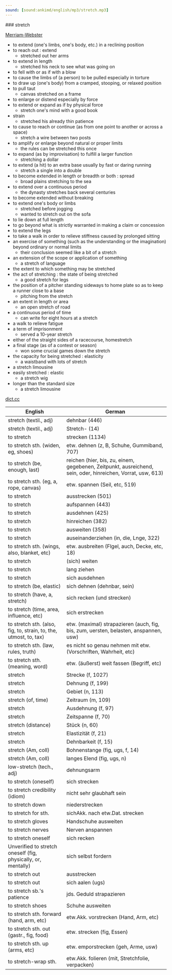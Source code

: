 ```yaml
---
sound: [sound:ankimd/english/mp3/stretch.mp3]
---
```


\### stretch

[Merriam-Webster](https://www.merriam-webster.com/dictionary/stretch)

- to extend (one's limbs, one's body, etc.) in a reclining position
- to reach out : extend
    - stretched out her arms
- to extend in length
    - stretched his neck to see what was going on
- to fell with or as if with a blow
- to cause the limbs of (a person) to be pulled especially in torture
- to draw up (one's body) from a cramped, stooping, or relaxed position
- to pull taut
    - canvas stretched on a frame
- to enlarge or distend especially by force
- to extend or expand as if by physical force
    - stretch one's mind with a good book
- strain
    - stretched his already thin patience
- to cause to reach or continue (as from one point to another or across a space)
    - stretch a wire between two posts
- to amplify or enlarge beyond natural or proper limits
    - the rules can be stretched this once
- to expand (as by improvisation) to fulfill a larger function
    - stretching a dollar
- to extend (a hit) to an extra base usually by fast or daring running
    - stretch a single into a double
- to become extended in length or breadth or both : spread
    - broad plains stretching to the sea
- to extend over a continuous period
    - the dynasty stretches back several centuries
- to become extended without breaking
- to extend one's body or limbs
    - stretched before jogging
    - wanted to stretch out on the sofa
- to lie down at full length
- to go beyond what is strictly warranted in making a claim or concession
- to extend the legs
- to take a walk in order to relieve stiffness caused by prolonged sitting
- an exercise of something (such as the understanding or the imagination) beyond ordinary or normal limits
    - their conclusion seemed like a bit of a stretch
- an extension of the scope or application of something
    - a stretch of language
- the extent to which something may be stretched
- the act of stretching : the state of being stretched
    - a good stretch for legs
- the position of a pitcher standing sideways to home plate so as to keep a runner close to a base
    - pitching from the stretch
- an extent in length or area
    - an open stretch of road
- a continuous period of time
    - can write for eight hours at a stretch
- a walk to relieve fatigue
- a term of imprisonment
    - served a 10-year stretch
- either of the straight sides of a racecourse, homestretch
- a final stage (as of a contest or season)
    - won some crucial games down the stretch
- the capacity for being stretched : elasticity
    - a waistband with lots of stretch
- a stretch limousine
- easily stretched : elastic
    - a stretch wig
- longer than the standard size
    - a stretch limousine

[dict.cc](https://www.dict.cc/stretch)

| English        | German       |
| -------------- | ------------ |
| stretch (textil., adj) | dehnbar (446) |
| stretch (textil., adj) | Stretch- (14) |
| to stretch | strecken (1134) |
| to stretch sth. (widen, eg, shoes) | etw. dehnen (z, B, Schuhe, Gummiband, 707) |
| to stretch (be, enough, last) | reichen (hier, bis, zu, einem, gegebenen, Zeitpunkt, ausreichend, sein, oder, hinreichen, Vorrat, usw, 613) |
| to stretch sth. (eg, a, rope, canvas) | etw. spannen (Seil, etc, 519) |
| to stretch | ausstrecken (501) |
| to stretch | aufspannen (443) |
| to stretch | ausdehnen (425) |
| to stretch | hinreichen (382) |
| to stretch | ausweiten (358) |
| to stretch | auseinanderziehen (in, die, Lnge, 322) |
| to stretch sth. (wings, also, blanket, etc) | etw. ausbreiten (Flgel, auch, Decke, etc, 18) |
| to stretch | (sich) weiten |
| to stretch | lang ziehen |
| to stretch | sich ausdehnen |
| to stretch (be, elastic) | sich dehnen (dehnbar, sein) |
| to stretch (have, a, stretch) | sich recken (und strecken) |
| to stretch (time, area, influence, etc) | sich erstrecken |
| to stretch sth. (also, fig, to, strain, to, the, utmost, to, tax) | etw. (maximal) strapazieren (auch, fig, bis, zum, uersten, belasten, anspannen, usw) |
| to stretch sth. (law, rules, truth) | es nicht so genau nehmen mit etw. (Vorschriften, Wahrheit, etc) |
| to stretch sth. (meaning, word) | etw. (äußerst) weit fassen (Begriff, etc) |
| stretch | Strecke (f, 1027) |
| stretch | Dehnung (f, 199) |
| stretch | Gebiet (n, 113) |
| stretch (of, time) | Zeitraum (m, 109) |
| stretch | Ausdehnung (f, 97) |
| stretch | Zeitspanne (f, 70) |
| stretch (distance) | Stück (n, 60) |
| stretch | Elastizität (f, 21) |
| stretch | Dehnbarkeit (f, 15) |
| stretch (Am, coll) | Bohnenstange (fig, ugs, f, 14) |
| stretch (Am, coll) | langes Elend (fig, ugs, n) |
| low-stretch (tech., adj) | dehnungsarm |
| to stretch (oneself) | sich strecken |
| to stretch credibility (idiom) | nicht sehr glaubhaft sein |
| to stretch down | niederstrecken |
| to stretch for sth. | sichAkk. nach etw.Dat. strecken |
| to stretch gloves | Handschuhe ausweiten |
| to stretch nerves | Nerven anspannen |
| to stretch oneself | sich recken |
| Unverified to stretch oneself (fig, physically, or, mentally) | sich selbst fordern |
| to stretch out | ausstrecken |
| to stretch out | sich aalen (ugs) |
| to stretch sb.'s patience | jds. Geduld strapazieren |
| to stretch shoes | Schuhe ausweiten |
| to stretch sth. forward (hand, arm, etc) | etw.Akk. vorstrecken (Hand, Arm, etc) |
| to stretch sth. out (gastr., fig, food) | etw. strecken (fig, Essen) |
| to stretch sth. up (arms, etc) | etw. emporstrecken (geh, Arme, usw) |
| to stretch-wrap sth. | etw.Akk. folieren (mit, Stretchfolie, verpacken) |
